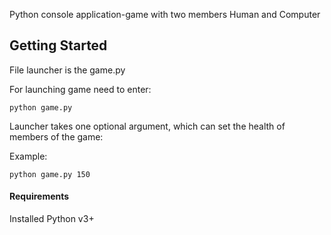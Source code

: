 Python console application-game with two members Human and Computer

## Getting Started
File launcher is the game.py

For launching game need to enter:

```
python game.py
```

Launcher takes one optional argument, which can set the health of members of the game:

Example:

```
python game.py 150
```

#### Requirements
Installed Python v3+
